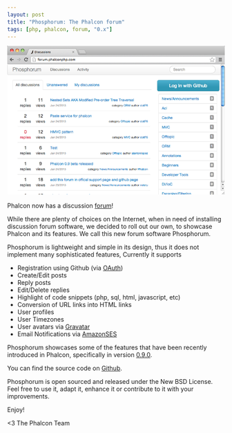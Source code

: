 ```yaml
---
layout: post
title: "Phosphorum: The Phalcon forum"
tags: [php, phalcon, forum, "0.x"]
---
```


[![Phalcon Forum](/assets/files/2013-01-25-forum.jpg)](https://forum.phalcon.io "Phalcon Forum")

Phalcon now has a discussion [forum](https://forum.phalcon.io)!

While there are plenty of choices on the Internet, when in need of installing discussion forum software, we decided to roll out our own, to showcase Phalcon and its features. We call this new forum software Phosphorum.

Phosphorum is lightweight and simple in its design, thus it does not implement many sophisticated features, Currently it supports

<!--more-->
- Registration using Github (via [OAuth](http://developer.github.com/v3/oauth/))
- Create/Edit posts
- Reply posts
- Edit/Delete replies
- Highlight of code snippets (php, sql, html, javascript, etc)
- Conversion of URL links into HTML links
- User profiles
- User Timezones
- User avatars via [Gravatar](https://en.gravatar.com/)
- Email Notifications via [AmazonSES](http://aws.amazon.com/ses/)

Phosphorum showcases some of the features that have been recently introduced in Phalcon, specifically in version [0.9.0](http://blog.phalcon.io/post/phalcon-0-9-beta-released).

You can find the source code on [Github](https://github.com/phalcon/forum).

Phosphorum is open sourced and released under the New BSD License. Feel free to use it, adapt it, enhance it or contribute to it with your improvements.

Enjoy!


<3 The Phalcon Team
